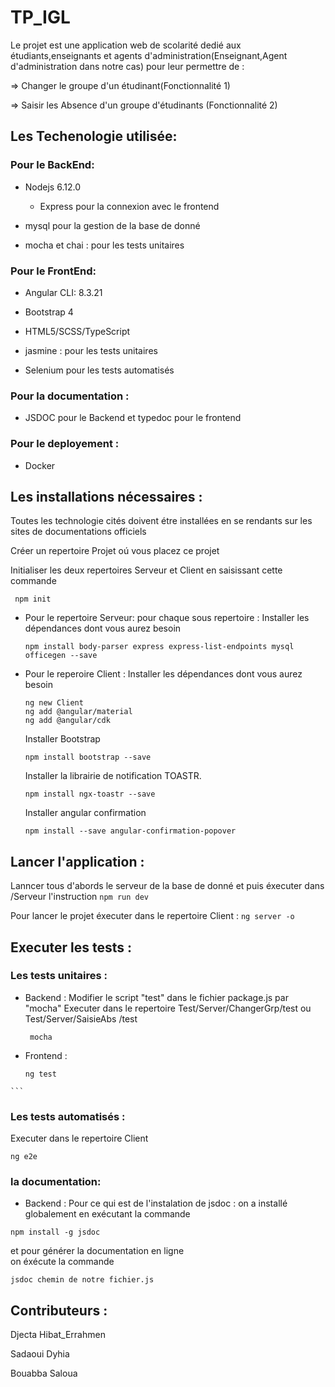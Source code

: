 # TP_IGL
  Le projet est une application web de scolarité dedié aux étudiants,enseignants et agents d'administration(Enseignant,Agent d'administration dans notre cas) pour leur permettre de :

  => Changer le groupe d'un étudinant(Fonctionnalité 1)

  => Saisir les Absence d'un groupe d'étudinants (Fonctionnalité 2)


## Les Techenologie utilisée:

### Pour le BackEnd:

- Nodejs 6.12.0

    - Express pour la connexion avec le frontend

- mysql pour la gestion de la base de donné

- mocha et chai : pour les tests unitaires

### Pour le FrontEnd:
- Angular CLI: 8.3.21

- Bootstrap 4

- HTML5/SCSS/TypeScript

- jasmine : pour les tests unitaires

- Selenium pour les tests automatisés

### Pour la documentation : 

- JSDOC pour le Backend et typedoc pour le frontend

### Pour le deployement :

- Docker

## Les installations nécessaires :

  Toutes les technologie cités  doivent étre installées en se rendants  sur les sites de documentations officiels 

  Créer un repertoire Projet oú vous placez ce projet

  Initialiser les deux repertoires Serveur et Client en saisissant cette commande

   ```
    npm init
   ```


- Pour le repertoire Serveur:
  pour chaque sous repertoire :
    Installer les dépendances dont vous aurez besoin 
    ```
    npm install body-parser express express-list-endpoints mysql officegen --save
    ```
 - Pour le reperoire Client :
   Installer les dépendances dont vous aurez besoin 
    ```
    ng new Client
    ng add @angular/material
    ng add @angular/cdk
    ```
    Installer Bootstrap 
     ```
   npm install bootstrap --save
    ```
    Installer la librairie de notification TOASTR.
     ```
   npm install ngx-toastr --save
    ```
     Installer angular confirmation
     ```
     npm install --save angular-confirmation-popover
    ```
    
## Lancer l'application :

   Lanncer tous d'abords le serveur de la base de donné et puis éxecuter dans /Serveur l'instruction
    ```
     npm run dev
    ```
   
   Pour lancer le projet éxecuter dans le repertoire Client : 
    ```
     ng server -o
    ```

## Executer les tests :

 ### Les tests unitaires :
 
   - Backend :
     Modifier le script "test" dans le fichier package.js par "mocha"
     Executer dans le repertoire Test/Server/ChangerGrp/test ou  Test/Server/SaisieAbs /test

     ```
      mocha 
     ```
   - Frontend :
   
     ```
     ng test 
    ```
 ### Les tests automatisés : 

  Executer dans le repertoire Client
   ```
   ng e2e 
   ```
### la documentation:
 - Backend :
 Pour ce qui est de l'instalation de jsdoc :
  on a installé globalement en exécutant la commande 
 ```
 npm install -g jsdoc
 ````
 et pour générer la documentation en ligne  
 on éxécute la commande 
 ````
 jsdoc chemin de notre fichier.js
 ```` 
## Contributeurs :

  Djecta Hibat_Errahmen
  
  Sadaoui Dyhia
  
  Bouabba Saloua
  


